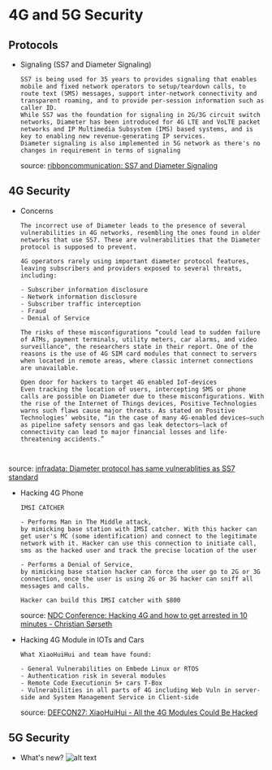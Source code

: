 # 4G and 5G Security

## Protocols
- Signaling (SS7 and Diameter Signaling)
  ```
  SS7 is being used for 35 years to provides signaling that enables mobile and fixed network operators to setup/teardown calls, to route text (SMS) messages, support inter-network connectivity and transparent roaming, and to provide per-session information such as caller ID. 
  While SS7 was the foundation for signaling in 2G/3G circuit switch networks, Diameter has been introduced for 4G LTE and VoLTE packet networks and IP Multimedia Subsystem (IMS) based systems, and is key to enabling new revenue-generating IP services. 
  Diameter signaling is also implemented in 5G network as there's no changes in requirement in terms of signaling
  ```
  source: [ribboncommunication: SS7 and Diameter Signaling](https://ribboncommunications.com/solutions/service-provider-solutions/mobile-network-evolution/ss7-and-diameter-signaling)
## 4G Security 
- Concerns
  ```
  The incorrect use of Diameter leads to the presence of several vulnerabilities in 4G networks, resembling the ones found in older networks that use SS7. These are vulnerabilities that the Diameter protocol is supposed to prevent.

  4G operators rarely using important diameter protocol features, leaving subscribers and providers exposed to several threats, including:

  - Subscriber information disclosure
  - Network information disclosure
  - Subscriber traffic interception
  - Fraud
  - Denial of Service

  The risks of these misconfigurations “could lead to sudden failure of ATMs, payment terminals, utility meters, car alarms, and video surveillance", the researchers state in their report. One of the reasons is the use of 4G SIM card modules that connect to servers when located in remote areas, where classic internet connections are unavailable.

  Open door for hackers to target 4G enabled IoT-devices
  Even tracking the location of users, intercepting SMS or phone calls are possible on Diameter due to these misconfigurations. With the rise of the Internet of Things devices, Positive Technologies warns such flaws cause major threats. As stated on Positive Technologies’ website, “in the case of many 4G-enabled devices—such as pipeline safety sensors and gas leak detectors—lack of connectivity can lead to major financial losses and life-threatening accidents.”



  ```
source: [infradata: Diameter protocol has same vulnerablities as SS7 standard](https://www.infradata.com/news-blog/diameter-protocol-has-same-vulnerablities-as-ss7-standard/)

- Hacking 4G Phone
  ```
  IMSI CATCHER

  - Performs Man in The Middle attack,
  by mimicking base station with IMSI catcher. With this hacker can get user's MC (some identification) and connect to the legitimate network with it. Hacker can use this connection to initiate call, sms as the hacked user and track the precise location of the user
  
  - Performs a Denial of Service, 
  by mimicking base station hacker can force the user go to 2G or 3G connection, once the user is using 2G or 3G hacker can sniff all messages and calls.

  Hacker can build this IMSI catcher with $800 
  ```
  source: [NDC Conference: Hacking 4G and how to get arrested in 10 minutes - Christian Sørseth
](https://www.youtube.com/watch?v=DEeOFE_DreU)

- Hacking 4G Module in IOTs and Cars 
  ```
  What XiaoHuiHui and team have found:

  - General Vulnerabilities on Embede Linux or RTOS
  - Authentication risk in several modules
  - Remote Code Executionin 5+ cars T-Box
  - Vulnerabilities in all parts of 4G including Web Vuln in server-side and System Management Service in Client-side
  ```
  source: [DEFCON27: XiaoHuiHui - All the 4G Modules Could Be Hacked](https://www.youtube.com/watch?v=OORUkEsannA)

## 5G Security

- What's new?
  ![alt text](https://i.imgur.com/CUHSdyv.jpg)

